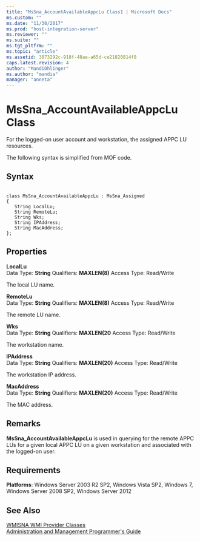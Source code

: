 ```yaml
---
title: "MsSna_AccountAvailableAppcLu Class1 | Microsoft Docs"
ms.custom: ""
ms.date: "11/30/2017"
ms.prod: "host-integration-server"
ms.reviewer: ""
ms.suite: ""
ms.tgt_pltfrm: ""
ms.topic: "article"
ms.assetid: 3873292c-918f-48ae-a65d-ce21820814f8
caps.latest.revision: 4
author: "MandiOhlinger"
ms.author: "mandia"
manager: "anneta"
---
```

# MsSna_AccountAvailableAppcLu Class
For the logged-on user account and workstation, the assigned APPC LU resources.  
  
 The following syntax is simplified from MOF code.  
  
## Syntax  
  
```  
  
class MsSna_AccountAvailableAppcLu : MsSna_Assigned  
{  
   String LocalLu;  
   String RemoteLu;  
   String Wks;  
   String IPAddress;  
   String MacAddress;  
};  
```  
  
## Properties  
 **LocalLu**  
 Data Type: **String** Qualifiers: **MAXLEN(8)** Access Type: Read/Write  
  
 The local LU name.  
  
 **RemoteLu**  
 Data Type: **String** Qualifiers: **MAXLEN(8)** Access Type: Read/Write  
  
 The remote LU name.  
  
 **Wks**  
 Data Type: **String** Qualifiers: **MAXLEN(20** Access Type: Read/Write  
  
 The workstation name.  
  
 **IPAddress**  
 Data Type: **String** Qualifiers: **MAXLEN(20)** Access Type: Read/Write  
  
 The workstation IP address.  
  
 **MacAddress**  
 Data Type: **String** Qualifiers: **MAXLEN(20)** Access Type: Read/Write  
  
 The MAC address.  
  
## Remarks  
 **MsSna_AccountAvailableAppcLu** is used in querying for the remote APPC LUs for a given local APPC LU on a given workstation and associated with the logged-on user.  
  
## Requirements  
 **Platforms**: Windows Server 2003 R2 SP2, Windows Vista SP2, Windows 7, Windows Server 2008 SP2, Windows Server 2012  
  
## See Also  
 [WMISNA WMI Provider Classes](../core/wmisna-wmi-provider-classes2.md)   
 [Administration and Management Programmer's Guide](./administration-and-management-programmer-s-guide2.md)